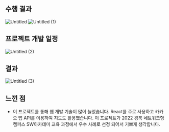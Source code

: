## 수행 결과

![Untitled](https://github.com/se6in/helping-hands-main/assets/116144890/b0c0d058-f182-473a-9aae-d20a06b8ba98)
![Untitled (1)](https://github.com/se6in/helping-hands-main/assets/116144890/908cf241-ddf1-4dc6-a20f-3d4e3e1c2dbf)


## 프로젝트 개발 일정

![Untitled (2)](https://github.com/se6in/helping-hands-main/assets/116144890/e99e0feb-328f-4cf5-802f-35b879a2eba3)


## 결과

![Untitled (3)](https://github.com/se6in/helping-hands-main/assets/116144890/8c5b2d98-a306-47c8-a2ba-42d8f5064e17)

## 느낀 점

- 이 프로젝트를 통해 웹 개발 기술이 많이 늘었습니다. React를 주로 사용하고 카카오 맵 API를 이용하여 지도도 활용했습니다. 이 프로젝트가 2022 경북 네트워크형 캠퍼스 SW아카데미 교육 과정에서 우수 사례로 선정 되어서 기쁘게 생각합니다.
